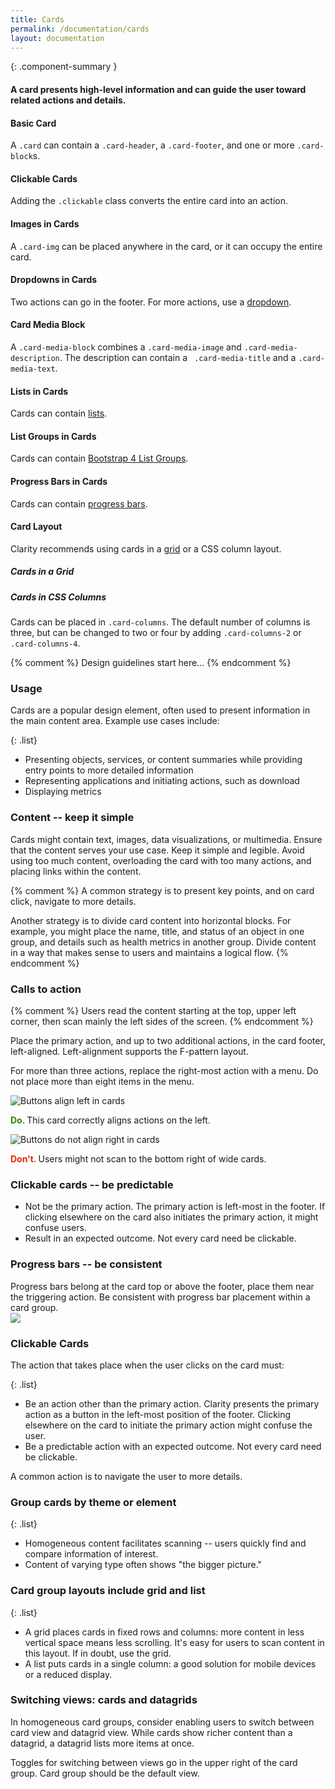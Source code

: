 ```yaml
---
title: Cards
permalink: /documentation/cards
layout: documentation
---
```


{: .component-summary }
#### A card presents high-level information and can guide the user toward related actions and details.

#### Basic Card

A <code class="clr-code">.card</code> can contain a <code class="clr-code">.card-header</code>, a
<code class="clr-code">.card-footer</code>, and one or more <code class="clr-code">.card-block</code>s.

<clr-card-layout-demo></clr-card-layout-demo>

#### Clickable Cards

Adding the <code class="clr-code">.clickable</code> class converts the entire
card into an action.

<clr-card-clickable-demo></clr-card-clickable-demo>

#### Images in Cards

A <code class="clr-code">.card-img</code> can be placed anywhere in the card, or it can occupy the entire card.

<clr-card-images-demo></clr-card-images-demo>

#### Dropdowns in Cards

Two actions can go in the footer. For more actions, use a
<a href="{{ site.baseurl }}/documentation/dropdowns">dropdown</a>.

<clr-card-dropdown-demo></clr-card-dropdown-demo>

#### Card Media Block

A <code class="clr-code">.card-media-block</code> combines a <code class="clr-code">.card-media-image</code>
and <code class="clr-code">.card-media-description</code>. The description can contain a <code class="clr-code">
.card-media-title</code> and a <code class="clr-code">.card-media-text</code>.


<clr-card-media-block-demo></clr-card-media-block-demo>

#### Lists in Cards

Cards can contain <a href="{{ site.baseurl }}/documentation/lists">lists</a>.

<clr-lists-in-cards-demo></clr-lists-in-cards-demo>

#### List Groups in Cards

Cards can contain <a href="http://v4-alpha.getbootstrap.com/components/list-group/" target="_blank">Bootstrap 4 List Groups</a>.

<clr-list-group-demo></clr-list-group-demo>

#### Progress Bars in Cards

Cards can contain <a href="{{ site.baseurl }}/documentation/progress">progress bars</a>.

<clr-progress-bar-cards-demo></clr-progress-bar-cards-demo>

<clr-progress-bar-inline-cards-demo></clr-progress-bar-inline-cards-demo>

#### Card Layout

Clarity recommends using cards in a <a href="{{ site.baseurl }}/documentation/grid">grid</a> or a CSS column layout.

##### Cards in a Grid

<clr-card-grid-demo></clr-card-grid-demo>

##### Cards in CSS Columns

Cards can be placed in <code class="clr-code">.card-columns</code>. The default number of columns is three,
but can be changed to two or four by adding <code class="clr-code">.card-columns-2</code> or <code class="clr-code">.card-columns-4</code>.

<p></p>

<clr-card-masonry-demo></clr-card-masonry-demo>

{% comment %}
    Design guidelines start here...
{% endcomment %}

### Usage

Cards are a popular design element, often used to present information in the main content area. Example use cases include:

{: .list}
- Presenting objects, services, or content summaries while  providing entry points to more detailed information
- Representing applications and initiating actions, such as download
- Displaying metrics


### Content -- keep it simple

Cards might contain text, images, data visualizations, or multimedia.  Ensure that the content serves your use case. Keep it simple and legible.  Avoid using too much content, overloading the card with too many actions, and placing links within the content.

{% comment %}
A common strategy is to present key points, and on card click, navigate to more details.  

Another strategy is to divide card content into horizontal blocks. For example, you might place the name, title, and status of an object in one group, and details such as health metrics in another group.  Divide content in a way that makes sense to users and maintains a logical flow.
{% endcomment %}

### Calls to action

{% comment %}
Users read the content starting at the top, upper left corner, then scan mainly the left sides of the screen.
{% endcomment %}

Place the primary action, and up to two additional actions, in the card footer, left-aligned.  Left-alignment supports the F-pattern layout.

For more than three actions, replace the right-most action with a menu.  Do not place more than eight items in the menu.


<div class="row buttons-modal-gfx">
    <div class="col-xs">
    <span>
        <img src="{{ site.baseurl }}{{ site.data.global.images_path }}documentation/buttons/buttons_in_cards_2.png?{{ site.time | date: '%s%N' }}" alt="Buttons align left in cards">
        <p><b><font color="#318700">Do.</font> </b>This card correctly aligns actions on the left.</p>
    </span>
    </div>
    <div class="col-xs">
    <span>
        <img src="{{ site.baseurl }}{{ site.data.global.images_path }}documentation/buttons/buttons_in_cards_1.png?{{ site.time | date: '%s%N' }}" alt="Buttons do not align right in cards">
        <p><b><font color="#E62700">Don't.</font> </b> Users might not scan to the bottom right of wide cards.</p>
        </span>
    </div>
    </div>

### Clickable cards -- be predictable

<ul class="list">
          <li>Not be the primary action.  The primary action is  left-most in the footer.   If clicking elsewhere on the card also initiates the primary action, it might confuse users.</li>
          <li>
            Result in an expected outcome.  Not every card need be clickable.
<!-- A common action is to navigate to more details. -->
          </li>
      </ul>

### Progress bars -- be consistent

<div class="row buttons-modal-gfx">
    <div class="col-xs">
    <span>
        Progress bars belong at the card top or above the footer,   place them near the triggering action.  Be consistent with progress bar placement within a card group.
    </span>
    </div>
    <div class="col-xs">
    <span>
         <img src="{{ site.data.global.images_path }}documentation/cards/card_progress.png?{{ site.time | date: '%s%N' }}">
    </span>
    </div>
</div>

### Clickable Cards

The action that takes place when the user clicks on the card must:

{: .list}
- Be an action other than the primary action.  Clarity presents the primary action as a button in the left-most position of the footer.   Clicking elsewhere on the card to initiate the primary action might confuse the user.
- Be a predictable action with an expected outcome.  Not every card need be clickable.

A common action is to navigate the user to more details.

### Group cards by theme or element

<!-- When grouping cards, consider the mental model you want to convey: -->

{: .list}
- Homogeneous content facilitates scanning -- users  quickly find and compare information of interest.  <!--Objects, applications, and services are typically collected in individual, homogeneous groups.-->
- Content of varying type often shows "the bigger picture."<!-- --such a collection might show the number of users logged in, recent tasks, alerts, and infrastructure to build.  Cards in heterogeneous groups often don't have associated actions. -->

### Card group layouts include grid and list

{: .list}
- A grid places cards in fixed rows and columns:  more content in less vertical space means less scrolling. It's easy for users to scan content in this layout. If in doubt, use the grid.
- A list puts cards in a single column: a good solution for mobile devices or a reduced display.

### Switching views: cards and datagrids

In homogeneous card groups, consider enabling users to switch between card view and datagrid view. While cards show richer content than a datagrid, a datagrid lists more items at once.

Toggles for switching between views go in the upper right of the card group. Card group should be the default view.
